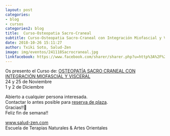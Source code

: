 ```yaml
---
layout: post
categories:
- blog
- cursos
categories2: blog
title:  Curso-Osteopatia Sacro-Craneal
subtitle: Curso-Osteopatia Sacro-Craneal con Integración Miofascial y Visceral
date: 2018-10-26 15:11:27
author: Txiki Soto, Salud-Zen
image: img/eventos/241118Sacrocraneal.jpg
linkfacebook: https://www.facebook.com/sharer/sharer.php?u=http%3A%2F%2Fwww.salud-zen.com%2Fblog%2F2018%2F10%2F26%2Fcurso-osteopatia-sacrocraneal.html&amp;src=sdkpreparse
---
```

Os presento el Curso de:
[OSTEOPATÍA SACRO CRANEAL CON INTEGRACIÓN MIOFASCIAL Y VISCERAL][SacroCraneal]  
24 y 25 de Noviembre  
1 y 2 de Diciembre  

Abierto a cualquier persona interesada.  
Contactar lo antes posible para <a href="mailto:estilodevida@salud-zen.com?Subject=Curso de Osteopatia Sacro-Craneal-Reserva de Plaza&body=%0A%0A Me gustaría reservar una plaza para el curso de Osteopatia Sacro-Craneal con Integración Miofascial y Visceral(26,27 Noviembre'18 y 1,2 Diciembre'18). Mis datos Personales son:%0A%0A   -Nombre:%0A%0A   -Apellidos:%0A%0A   -Fecha de nacimiento:%0A%0A   -Teléfono:%0A%0A    -Correo Electrónico:%0A%0A">reserva de plaza</a>.  
Gracias!!🤗  
Feliz fin de semana!!  

www.salud-zen.com  
Escuela de Terapias Naturales & Artes Orientales

[SacroCraneal]:{{site.url}}{{site.baseurl}}evento/2018/11/24/curso-osteopatia-sacro-craneal.html
